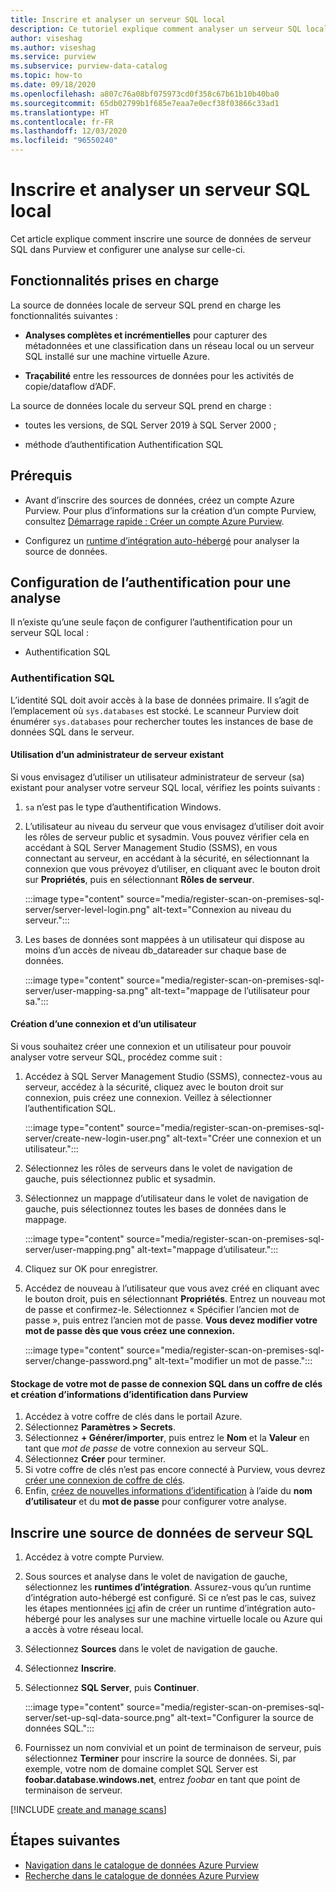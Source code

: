 ```yaml
---
title: Inscrire et analyser un serveur SQL local
description: Ce tutoriel explique comment analyser un serveur SQL local à l’aide d’un runtime d’intégration auto-hébergé.
author: viseshag
ms.author: viseshag
ms.service: purview
ms.subservice: purview-data-catalog
ms.topic: how-to
ms.date: 09/18/2020
ms.openlocfilehash: a807c76a08bf075973cd0f358c67b61b10b40ba0
ms.sourcegitcommit: 65db02799b1f685e7eaa7e0ecf38f03866c33ad1
ms.translationtype: HT
ms.contentlocale: fr-FR
ms.lasthandoff: 12/03/2020
ms.locfileid: "96550240"
---
```

# <a name="register-and-scan-an-on-premises-sql-server"></a>Inscrire et analyser un serveur SQL local

Cet article explique comment inscrire une source de données de serveur SQL dans Purview et configurer une analyse sur celle-ci.

## <a name="supported-capabilities"></a>Fonctionnalités prises en charge

La source de données locale de serveur SQL prend en charge les fonctionnalités suivantes :

- **Analyses complètes et incrémentielles** pour capturer des métadonnées et une classification dans un réseau local ou un serveur SQL installé sur une machine virtuelle Azure.

- **Traçabilité** entre les ressources de données pour les activités de copie/dataflow d’ADF.

La source de données locale du serveur SQL prend en charge :

- toutes les versions, de SQL Server 2019 à SQL Server 2000 ;

- méthode d’authentification Authentification SQL

## <a name="prerequisites"></a>Prérequis

- Avant d’inscrire des sources de données, créez un compte Azure Purview. Pour plus d’informations sur la création d’un compte Purview, consultez [Démarrage rapide : Créer un compte Azure Purview](create-catalog-portal.md).

- Configurez un [runtime d’intégration auto-hébergé](manage-integration-runtimes.md) pour analyser la source de données.

## <a name="setting-up-authentication-for-a-scan"></a>Configuration de l’authentification pour une analyse

Il n’existe qu’une seule façon de configurer l’authentification pour un serveur SQL local :

- Authentification SQL

### <a name="sql-authentication"></a>Authentification SQL

L’identité SQL doit avoir accès à la base de données primaire. Il s’agit de l’emplacement où `sys.databases` est stocké. Le scanneur Purview doit énumérer `sys.databases` pour rechercher toutes les instances de base de données SQL dans le serveur.

#### <a name="using-an-existing-server-administrator"></a>Utilisation d’un administrateur de serveur existant

Si vous envisagez d’utiliser un utilisateur administrateur de serveur (sa) existant pour analyser votre serveur SQL local, vérifiez les points suivants :

1. `sa` n’est pas le type d’authentification Windows.

2. L’utilisateur au niveau du serveur que vous envisagez d’utiliser doit avoir les rôles de serveur public et sysadmin. Vous pouvez vérifier cela en accédant à SQL Server Management Studio (SSMS), en vous connectant au serveur, en accédant à la sécurité, en sélectionnant la connexion que vous prévoyez d’utiliser, en cliquant avec le bouton droit sur **Propriétés**, puis en sélectionnant **Rôles de serveur**.

   :::image type="content" source="media/register-scan-on-premises-sql-server/server-level-login.png" alt-text="Connexion au niveau du serveur.":::

3. Les bases de données sont mappées à un utilisateur qui dispose au moins d’un accès de niveau db_datareader sur chaque base de données.

   :::image type="content" source="media/register-scan-on-premises-sql-server/user-mapping-sa.png" alt-text="mappage de l’utilisateur pour sa.":::

#### <a name="creating-a-new-login-and-user"></a>Création d’une connexion et d’un utilisateur

Si vous souhaitez créer une connexion et un utilisateur pour pouvoir analyser votre serveur SQL, procédez comme suit :

1. Accédez à SQL Server Management Studio (SSMS), connectez-vous au serveur, accédez à la sécurité, cliquez avec le bouton droit sur connexion, puis créez une connexion. Veillez à sélectionner l’authentification SQL.

   :::image type="content" source="media/register-scan-on-premises-sql-server/create-new-login-user.png" alt-text="Créer une connexion et un utilisateur.":::

2. Sélectionnez les rôles de serveurs dans le volet de navigation de gauche, puis sélectionnez public et sysadmin.

3. Sélectionnez un mappage d’utilisateur dans le volet de navigation de gauche, puis sélectionnez toutes les bases de données dans le mappage.

   :::image type="content" source="media/register-scan-on-premises-sql-server/user-mapping.png" alt-text="mappage d’utilisateur.":::

4. Cliquez sur OK pour enregistrer.

5. Accédez de nouveau à l’utilisateur que vous avez créé en cliquant avec le bouton droit, puis en sélectionnant **Propriétés**. Entrez un nouveau mot de passe et confirmez-le. Sélectionnez « Spécifier l’ancien mot de passe », puis entrez l’ancien mot de passe. **Vous devez modifier votre mot de passe dès que vous créez une connexion.**

   :::image type="content" source="media/register-scan-on-premises-sql-server/change-password.png" alt-text="modifier un mot de passe.":::

#### <a name="storing-your-sql-login-password-in-a-key-vault-and-creating-a-credential-in-purview"></a>Stockage de votre mot de passe de connexion SQL dans un coffre de clés et création d’informations d’identification dans Purview

1. Accédez à votre coffre de clés dans le portail Azure.
1. Sélectionnez **Paramètres > Secrets**.
1. Sélectionnez **+ Générer/importer**, puis entrez le **Nom** et la **Valeur** en tant que *mot de passe* de votre connexion au serveur SQL.
1. Sélectionnez **Créer** pour terminer.
1. Si votre coffre de clés n’est pas encore connecté à Purview, vous devrez [créer une connexion de coffre de clés](manage-credentials.md#create-azure-key-vaults-connections-in-your-azure-purview-account).
1. Enfin, [créez de nouvelles informations d’identification](manage-credentials.md#create-a-new-credential) à l’aide du **nom d’utilisateur** et du **mot de passe** pour configurer votre analyse.

## <a name="register-a-sql-server-data-source"></a>Inscrire une source de données de serveur SQL

1. Accédez à votre compte Purview.

1. Sous sources et analyse dans le volet de navigation de gauche, sélectionnez les **runtimes d’intégration**. Assurez-vous qu’un runtime d’intégration auto-hébergé est configuré. Si ce n’est pas le cas, suivez les étapes mentionnées [ici](manage-integration-runtimes.md) afin de créer un runtime d’intégration auto-hébergé pour les analyses sur une machine virtuelle locale ou Azure qui a accès à votre réseau local.

1. Sélectionnez **Sources** dans le volet de navigation de gauche.

1. Sélectionnez **Inscrire**.

1. Sélectionnez **SQL Server**, puis **Continuer**.

   :::image type="content" source="media/register-scan-on-premises-sql-server/set-up-sql-data-source.png" alt-text="Configurer la source de données SQL.":::

5. Fournissez un nom convivial et un point de terminaison de serveur, puis sélectionnez **Terminer** pour inscrire la source de données. Si, par exemple, votre nom de domaine complet SQL Server est **foobar.database.windows.net**, entrez *foobar* en tant que point de terminaison de serveur.

[!INCLUDE [create and manage scans](includes/manage-scans.md)]

## <a name="next-steps"></a>Étapes suivantes

- [Navigation dans le catalogue de données Azure Purview](how-to-browse-catalog.md)
- [Recherche dans le catalogue de données Azure Purview](how-to-search-catalog.md)

